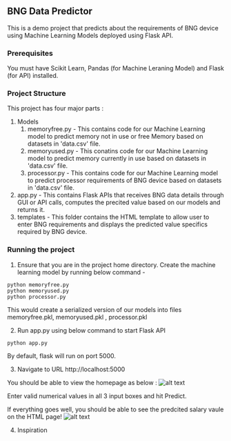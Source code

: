 ## BNG Data Predictor
This is a demo project that predicts about the requirements of BNG device using Machine Learning Models deployed using Flask API.

### Prerequisites
You must have Scikit Learn, Pandas (for Machine Leraning Model) and Flask (for API) installed.

### Project Structure
This project has four major parts :
1. Models 
	1. memoryfree.py - This contains code for our Machine Learning model to predict memory not in use or free Memory based on datasets in 'data.csv' file.
	2. memoryused.py - This conatins code for our Machine Learning model to predict memory currently in use based on datasets in 'data.csv' file.
	3. processor.py - This contains code for our Machine Learning model to predict processor requirements of BNG device based on datasets in 'data.csv' file.
2. app.py - This contains Flask APIs that receives BNG data details through GUI or API calls, computes the precited value based on our models and returns it.
3. templates - This folder contains the HTML template to allow user to enter BNG requirements and displays the predicted value specifics required by BNG device.

### Running the project
1. Ensure that you are in the project home directory. Create the machine learning model by running below command -
```
python memoryfree.py
python memoryused.py
python processor.py
```
This would create a serialized version of our models into files memoryfree.pkl, memoryused.pkl , processor.pkl

2. Run app.py using below command to start Flask API
```
python app.py
```
By default, flask will run on port 5000.

3. Navigate to URL http://localhost:5000

You should be able to view the homepage as below :
![alt text]()

Enter valid numerical values in all 3 input boxes and hit Predict.

If everything goes well, you should  be able to see the predcited salary vaule on the HTML page!
![alt text]()

4. Inspiration

